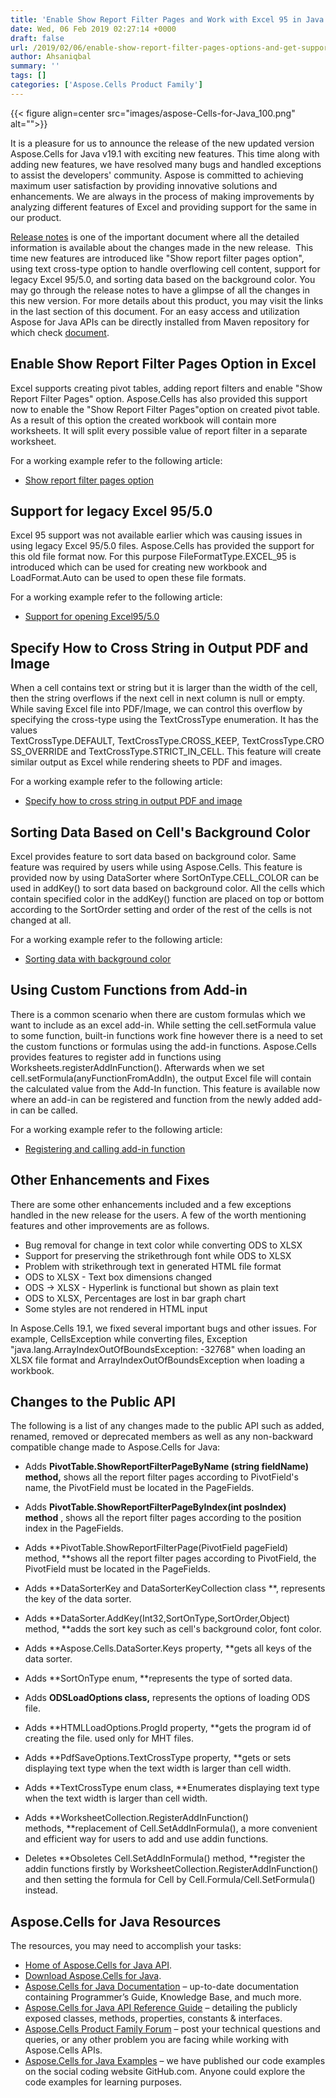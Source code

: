 ```yaml
---
title: 'Enable Show Report Filter Pages and Work with Excel 95 in Java'
date: Wed, 06 Feb 2019 02:27:14 +0000
draft: false
url: /2019/02/06/enable-show-report-filter-pages-options-and-get-support-for-excel-95-using-aspose.cells-for-java-v19.1/
author: Ahsaniqbal
summary: ''
tags: []
categories: ['Aspose.Cells Product Family']
---
```




{{< figure align=center src="images/aspose-Cells-for-Java_100.png" alt="">}}


It is a pleasure for us to announce the release of the new updated version Aspose.Cells for Java v19.1 with exciting new features. This time along with adding new features, we have resolved many bugs and handled exceptions to assist the developers' community. Aspose is committed to achieving maximum user satisfaction by providing innovative solutions and enhancements. We are always in the process of making improvements by analyzing different features of Excel and providing support for the same in our product.

[Release notes][1] is one of the important document where all the detailed information is available about the changes made in the new release.  This time new features are introduced like "Show report filter pages option", using text cross-type option to handle overflowing cell content, support for legacy Excel 95/5.0, and sorting data based on the background color. You may go through the release notes to have a glimpse of all the changes in this new version. For more details about this product, you may visit the links in the last section of this document. For an easy access and utilization  Aspose for Java APIs can be directly installed from Maven repository for which check [document][2].

## Enable Show Report Filter Pages Option in Excel

Excel supports creating pivot tables, adding report filters and enable "Show Report Filter Pages" option. Aspose.Cells has also provided this support now to enable the "Show Report Filter Pages"option on created pivot table. As a result of this option the created workbook will contain more worksheets. It will split every possible value of report filter in a separate worksheet.

For a working example refer to the following article:

*   [Show report filter pages option][3]

## Support for legacy Excel 95/5.0

Excel 95 support was not available earlier which was causing issues in using legacy Excel 95/5.0 files. Aspose.Cells has provided the support for this old file format now. For this purpose FileFormatType.EXCEL\_95 is introduced which can be used for creating new workbook and LoadFormat.Auto can be used to open these file formats.

For a working example refer to the following article:

*   [Support for opening Excel95/5.0][4]

## Specify How to Cross String in Output PDF and Image

When a cell contains text or string but it is larger than the width of the cell, then the string overflows if the next cell in next column is null or empty. While saving Excel file into PDF/Image, we can control this overflow by specifying the cross-type using the TextCrossType enumeration. It has the values TextCrossType.DEFAULT, TextCrossType.CROSS\_KEEP, TextCrossType.CROSS\_OVERRIDE and TextCrossType.STRICT\_IN\_CELL. This feature will create similar output as Excel while rendering sheets to PDF and images.

For a working example refer to the following article:

*   [Specify how to cross string in output PDF and image][5]

## Sorting Data Based on Cell's Background Color

Excel provides feature to sort data based on background color. Same feature was required by users while using Aspose.Cells. This feature is provided now by using DataSorter where SortOnType.CELL\_COLOR can be used in addKey() to sort data based on background color. All the cells which contain specified color in the addKey() function are placed on top or bottom according to the SortOrder setting and order of the rest of the cells is not changed at all.

For a working example refer to the following article:

*   [Sorting data with background color][6]

## Using Custom Functions from Add-in  

There is a common scenario when there are custom formulas which we want to include as an excel add-in. While setting the cell.setFormula value to some function, built-in functions work fine however there is a need to set the custom functions or formulas using the add-in functions. Aspose.Cells provides features to register add in functions using Worksheets.registerAddInFunction(). Afterwards when we set cell.setFormula(anyFunctionFromAddIn), the output Excel file will contain the calculated value from the Add-In function. This feature is available now where an add-in can be registered and function from the newly added add-in can be called.

For a working example refer to the following article:

*   [Registering and calling add-in function][7]

## Other Enhancements and Fixes

There are some other enhancements included and a few exceptions handled in the new release for the users. A few of the worth mentioning features and other improvements are as follows.

*   Bug removal for change in text color while converting ODS to XLSX
*   Support for preserving the strikethrough font while ODS to XLSX
*   Problem with strikethrough text in generated HTML file format
*   ODS to XLSX - Text box dimensions changed
*   ODS -> XLSX - Hyperlink is functional but shown as plain text
*   ODS to XLSX, Percentages are lost in bar graph chart
*   Some styles are not rendered in HTML input

In Aspose.Cells 19.1, we fixed several important bugs and other issues. For example, CellsException while converting files, Exception "java.lang.ArrayIndexOutOfBoundsException: -32768" when loading an XLSX file format and ArrayIndexOutOfBoundsException when loading a workbook.

## Changes to the Public API

The following is a list of any changes made to the public API such as added, renamed, removed or deprecated members as well as any non-backward compatible change made to Aspose.Cells for Java:

*   Adds **PivotTable.ShowReportFilterPageByName (string fieldName) method,** shows all the report filter pages according to PivotField's name, the PivotField must be located in the PageFields.
*   Adds **PivotTable.ShowReportFilterPageByIndex(int posIndex) method** , shows all the report filter pages according to the position index in the PageFields.  
    
*   Adds **PivotTable.ShowReportFilterPage(PivotField pageField) method, **shows all the report filter pages according to PivotField, the PivotField must be located in the PageFields.
*   Adds **DataSorterKey and DataSorterKeyCollection class **, represents the key of the data sorter.
*   Adds **DataSorter.AddKey(Int32,SortOnType,SortOrder,Object) method, **adds the sort key such as cell's background color, font color.
*   Adds **Aspose.Cells.DataSorter.Keys property, **gets all keys of the data sorter.
*   Adds **SortOnType enum, **represents the type of sorted data.
*   Adds **ODSLoadOptions class,** represents the options of loading ODS file.
*   Adds **HTMLLoadOptions.ProgId property, **gets the program id of creating the file. used only for MHT files.
*   Adds **PdfSaveOptions.TextCrossType property, **gets or sets displaying text type when the text width is larger than cell width.
*   Adds **TextCrossType enum class, **Enumerates displaying text type when the text width is larger than cell width.
*   Adds **WorksheetCollection.RegisterAddInFunction() methods, **replacement of Cell.SetAddInFormula(), a more convenient and efficient way for users to add and use addin functions.
*   Deletes **Obsoletes Cell.SetAddInFormula() method, **register the addin functions firstly by WorksheetCollection.RegisterAddInFunction() and then setting the formula for Cell by Cell.Formula/Cell.SetFormula() instead.

## Aspose.Cells for Java Resources

The resources, you may need to accomplish your tasks:

*   [Home of Aspose.Cells for Java API][8].
*   [Download Aspose.Cells for Java][9].
*   [Aspose.Cells for Java Documentation][10] – up-to-date documentation containing Programmer’s Guide, Knowledge Base, and much more.
*   [Aspose.Cells for Java API Reference Guide][11] – detailing the publicly exposed classes, methods, properties, constants & interfaces.
*   [Aspose.Cells Product Family Forum][12] – post your technical questions and queries, or any other problem you are facing while working with Aspose.Cells APIs.
*   [Aspose.Cells for Java Examples][13] – we have published our code examples on the social coding website GitHub.com. Anyone could explore the code examples for learning purposes.




[1]: https://docs.aspose.com/display/cellsjava/Aspose.Cells+for+Java+18.12+Release+Notes
[2]: https://docs.aspose.com/display/cellsjava/Installation#Installation-InstallingAspose.CellsforJavafromMavenRepository
[3]: https://docs.aspose.com/display/cellsjava/Show+Report+Filter+Pages+option
[4]: https://docs.aspose.com/display/cellsjava/Opening+Files+with+Different+Formats#OpeningFileswithDifferentFormats-OpeningMicrosoftExcel95/5.0Files
[5]: https://docs.aspose.com/display/cellsjava/Specify+how+to+cross+string+in+output+PDF+and+image
[6]: https://docs.aspose.com/display/cellsjava/Data+Sorting#DataSorting-Sortingdatawithbackgroundcolour
[7]: https://docs.aspose.com/display/cellsjava/Using+Formulas+or+Functions+to+Process+Data#UsingFormulasorFunctionstoProcessData-addin
[8]: https://products.aspose.com/cells/java
[9]: https://artifact.aspose.com/repo/com/aspose/aspose-cells/
[10]: https://docs.aspose.com/display/cellsjava/home
[11]: https://apireference.aspose.com/java/cells
[12]: https://forum.aspose.com/c/cells
[13]: https://github.com/aspose-cells/Aspose.Cells-for-Java




